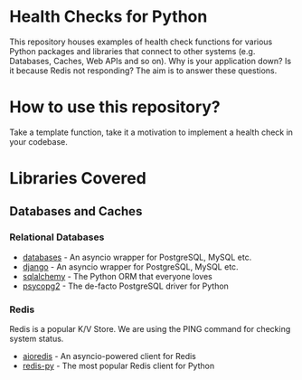 # Health Checks for Python

This repository houses examples of health check functions for various Python
packages and libraries that connect to other systems (e.g. Databases, Caches,
Web APIs and so on). Why is your application down? Is it because Redis not responding?
The aim is to answer these questions.

# How to use this repository?

Take a template function, take it a motivation to implement a health check
in your codebase.

# Libraries Covered

## Databases and Caches

### Relational Databases

 * [databases](https://github.com/aniruddha-adhikary/healthchecks-python/blob/master/healthchecks/relational_db/databases_healthchecks.py) -
 An asyncio wrapper for PostgreSQL, MySQL etc.
 * [django](https://github.com/aniruddha-adhikary/healthchecks-python/blob/master/healthchecks/relational_db/django_healthchecks.py) -
 An asyncio wrapper for PostgreSQL, MySQL etc.
 * [sqlalchemy](https://github.com/aniruddha-adhikary/healthchecks-python/blob/master/healthchecks/relational_db/sqlalchemy_healthchecks.py) - 
 The Python ORM that everyone loves
 * [psycopg2](https://github.com/aniruddha-adhikary/healthchecks-python/blob/master/healthchecks/relational_db/psycopg2_healthchecks.py) - 
 The de-facto PostgreSQL driver for Python


### Redis

Redis is a popular K/V Store. We are using the PING command for checking system status.

 * [aioredis](https://github.com/aniruddha-adhikary/healthchecks-python/blob/master/healthchecks/redis/aioredis_healthcheck.py) -
 An asyncio-powered client for Redis
 * [redis-py](https://github.com/aniruddha-adhikary/healthchecks-python/blob/master/healthchecks/redis/redis_py_healthcheck.py) - 
 The most popular Redis client for Python

